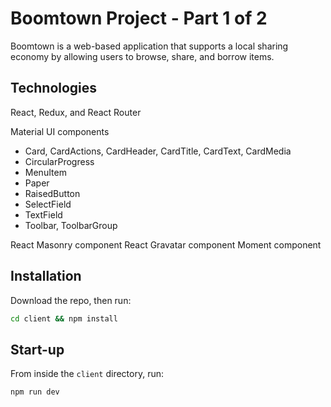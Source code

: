 # Boomtown Project - Part 1 of 2

Boomtown is a web-based application that supports a local sharing economy by allowing users to browse, share, and borrow items.

## Technologies

React, Redux, and React Router

Material UI components
- Card, CardActions, CardHeader, CardTitle, CardText, CardMedia
- CircularProgress
- MenuItem
- Paper
- RaisedButton
- SelectField
- TextField
- Toolbar, ToolbarGroup

React Masonry component
React Gravatar component
Moment component

## Installation

Download the repo, then run:

```bash
cd client && npm install
```

## Start-up

From inside the `client` directory, run:

```bash
npm run dev
```
